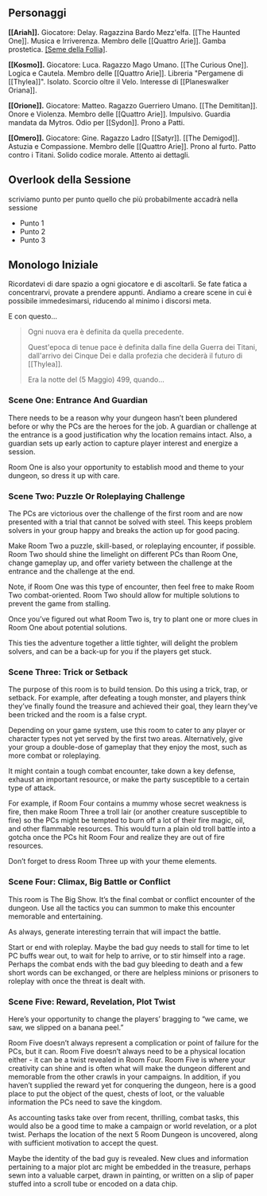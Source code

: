 ## Personaggi  
**[[Ariah]].** Giocatore: Delay. Ragazzina Bardo Mezz'elfa. [[The Haunted One]]. Musica e Irriverenza. Membro delle [[Quattro Arie]]. Gamba prostetica. [[Seme della Follia]](Consumato).
  
**[[Kosmo]].** Giocatore: Luca. Ragazzo Mago Umano. [[The Curious One]]. Logica e Cautela. Membro delle [[Quattro Arie]]. Libreria "Pergamene di [[Thylea]]". Isolato. Scorcio oltre il Velo. Interesse di [[Planeswalker Oriana]].
  
**[[Orione]].** Giocatore: Matteo. Ragazzo Guerriero Umano. [[The Demititan]]. Onore e Violenza. Membro delle [[Quattro Arie]]. Impulsivo. Guardia mandata da Mytros. Odio per [[Sydon]]. Prono a Patti.
  
**[[Omero]].** Giocatore: Gine. Ragazzo Ladro [[Satyr]]. [[The Demigod]]. Astuzia e Compassione. Membro delle [[Quattro Arie]]. Prono al furto. Patto contro i Titani. Solido codice morale. Attento ai dettagli.

## Overlook della Sessione
scriviamo punto per punto quello che più probabilmente accadrà nella sessione
- Punto 1 
- Punto 2
- Punto 3

## Monologo Iniziale  
Ricordatevi di dare spazio a ogni giocatore e di ascoltarli.
Se fate fatica a concentrarvi, provate a prendere appunti.
Andiamo a creare scene in cui è possibile immedesimarsi, riducendo al minimo i discorsi meta.

E con questo...
> Ogni nuova era è definita da quella precedente.
> 
> Quest'epoca di tenue pace è definita dalla fine della Guerra dei Titani, dall'arrivo dei Cinque Dei e dalla profezia che deciderà il futuro di [[Thylea]].
> 
> Era la notte del (5 Maggio) 499, quando...
  
### Scene One: Entrance And Guardian
There needs to be a reason why your dungeon hasn’t been plundered before or why the PCs are the heroes for the job. A guardian or challenge at the entrance is a good justification why the location remains intact. Also, a guardian sets up early action to capture player interest and energize a session.

Room One is also your opportunity to establish mood and theme to your dungeon, so dress it up with care.

### Scene Two: Puzzle Or Roleplaying Challenge
The PCs are victorious over the challenge of the first room and are now presented with a trial that cannot be solved with steel. This keeps problem solvers in your group happy and breaks the action up for good pacing.

Make Room Two a puzzle, skill-based, or roleplaying encounter, if possible. Room Two should shine the limelight on different PCs than Room One, change gameplay up, and offer variety between the challenge at the entrance and the challenge at the end.

Note, if Room One was this type of encounter, then feel free to make Room Two combat-oriented. Room Two should allow for multiple solutions to prevent the game from stalling.

Once you’ve figured out what Room Two is, try to plant one or more clues in Room One about potential solutions.

This ties the adventure together a little tighter, will delight the problem solvers, and can be a back-up for you if the players get stuck.

### Scene Three: Trick or Setback
The purpose of this room is to build tension. Do this using a trick, trap, or setback. For example, after defeating a tough monster, and players think they’ve finally found the treasure and achieved their goal, they learn they’ve been tricked and the room is a false crypt.

Depending on your game system, use this room to cater to any player or character types not yet served by the first two areas. Alternatively, give your group a double-dose of gameplay that they enjoy the most, such as more combat or roleplaying.

It might contain a tough combat encounter, take down a key defense, exhaust an important resource, or make the party susceptible to a certain type of attack.

For example, if Room Four contains a mummy whose secret weakness is fire, then make Room Three a troll lair (or another creature susceptible to fire) so the PCs might be tempted to burn off a lot of their fire magic, oil, and other flammable resources. This would turn a plain old troll battle into a gotcha once the PCs hit Room Four and realize they are out of fire resources.

Don’t forget to dress Room Three up with your theme elements.

### Scene Four: Climax, Big Battle or Conflict
This room is The Big Show. It’s the final combat or conflict encounter of the dungeon. Use all the tactics you can summon to make this encounter memorable and entertaining.

As always, generate interesting terrain that will impact the battle.

Start or end with roleplay. Maybe the bad guy needs to stall for time to let PC buffs wear out, to wait for help to arrive, or to stir himself into a rage. Perhaps the combat ends with the bad guy bleeding to death and a few short words can be exchanged, or there are helpless minions or prisoners to roleplay with once the threat is dealt with.

### Scene Five: Reward, Revelation, Plot Twist
Here’s your opportunity to change the players’ bragging to “we came, we saw, we slipped on a banana peel.”

Room Five doesn’t always represent a complication or point of failure for the PCs, but it can. Room Five doesn’t always need to be a physical location either - it can be a twist revealed in Room Four.
Room Five is where your creativity can shine and is often what will make the dungeon different and memorable from the other crawls in your campaigns.
In addition, if you haven’t supplied the reward yet for conquering the dungeon, here is a good place to put the object of the quest, chests of loot, or the valuable information the PCs need to save the kingdom.

As accounting tasks take over from recent, thrilling, combat tasks, this would also be a good time to make a campaign or world revelation, or a plot twist.
Perhaps the location of the next 5 Room Dungeon is uncovered, along with sufficient motivation to accept the quest.

Maybe the identity of the bad guy is revealed. New clues and information pertaining to a major plot arc might be embedded in the treasure, perhaps sewn into a valuable carpet, drawn in painting, or written on a slip of paper stuffed into a scroll tube or encoded on a data chip.